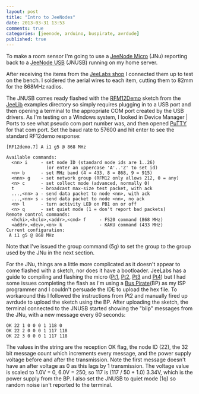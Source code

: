 ```yaml
---
layout: post
title: "Intro to JeeNodes"
date: 2013-03-31 13:53
comments: true
categories: [jeenode, arduino, buspirate, avrdude]
published: true
---
```


To make a room sensor I'm going to use a [JeeNode Micro][jlu] (JNu) reporting back to a [JeeNode USB][jlusb] (JNUSB) running on my home server.

<!--more-->

After receiving the items from the [JeeLabs shop][jlshop] I connected them up to test on the bench.  I soldered the aerial wires to each item, cutting them to 82mm for the 868MHz radios.

The JNUSB comes ready flashed with the [RFM12Demo][jl-rf12demo] sketch from the [JeeLib][jlib] examples directory so simply requires plugging in to a USB port and then opening a terminal to the appropriate COM port created by the USB drivers.  As I'm testing on a Windows system, I looked in Device Manager | Ports to see what pseudo com port number was, and then opened [PuTTY][putty] for that com port.  Set the baud rate to 57600 and hit enter to see the standard RF12demo response:

 [jlu]:   	http://jeelabs.net/projects/hardware/wiki/JeeNode_Micro
 [jlusb]:	http://jeelabs.net/projects/hardware/wiki/JeeNode_USB
 [jlshop]:	http://jeelabs.com/
 [jlib]:	https://github.com/jcw/jeelib
 [jl-rf12demo]:	https://github.com/jcw/jeelib/tree/master/examples/RF12/RF12demo
 [putty]:	http://www.chiark.greenend.org.uk/~sgtatham/putty/
 
```
[RF12demo.7] A i1 g5 @ 868 MHz

Available commands:
  <nn> i     - set node ID (standard node ids are 1..26)
               (or enter an uppercase 'A'..'Z' to set id)
  <n> b      - set MHz band (4 = 433, 8 = 868, 9 = 915)
  <nnn> g    - set network group (RFM12 only allows 212, 0 = any)
  <n> c      - set collect mode (advanced, normally 0)
  t          - broadcast max-size test packet, with ack
  ...,<nn> a - send data packet to node <nn>, with ack
  ...,<nn> s - send data packet to node <nn>, no ack
  <n> l      - turn activity LED on PB1 on or off
  <n> q      - set quiet mode (1 = don't report bad packets)
Remote control commands:
  <hchi>,<hclo>,<addr>,<cmd> f     - FS20 command (868 MHz)
  <addr>,<dev>,<on> k              - KAKU command (433 MHz)
Current configuration:
 A i1 g5 @ 868 MHz
```

Note that I've issued the group command (5g) to set the group to the group used by the JNu in the next section.

For the JNu, things are a little more complicated as it doesn't appear to come flashed with a sketch, nor does it have a bootloader.  JeeLabs has a guide to compiling and flashing the micro ([Pt1][jlu-1], [Pt2][jlu-2], [Pt3][jlu-3] and [Pt4][jlu-4]) but I had some issues completing the flash as I'm using a [Bus Pirate][bp](BP) as my ISP programmer and I couldn't persuade the IDE to upload the hex file.  To workaround this I followed the instructions from Pt2 and manually fired up avrdude to upload the sketch using the BP.  After uploading the sketch, the terminal connected to the JNUSB started showing the "blip" messages from the JNu, with a new message every 60 seconds:

```
OK 22 1 0 0 0 1 118 0
OK 22 2 0 0 0 1 117 118
OK 22 3 0 0 0 1 117 118
```

The values in the string are the reception OK flag, the node ID (22), the 32 bit message count which increments every message, and the power supply voltage before and after the transmission.  Note the first message doesn't have an after voltage as 0 as this lags by 1 transmission.  The voltage value is scaled to 1.0V = 0, 6.0V = 250, so 117 is (117 / 50 + 1.0) 3.34V, which is the power supply from the BP.  I also set the JNUSB to quiet mode (1q) so random noise isn't reported to the terminal.

 [jlu-1]:	http://jeelabs.org/2013/03/03/programming-the-jnu-v3-part-1/
 [jlu-2]:	http://jeelabs.org/2013/03/07/programming-the-jn%C2%B5-v3-part-2/
 [jlu-3]:	http://jeelabs.org/2013/03/20/programming-the-jnu-again/
 [jlu-4]:	http://jeelabs.org/2013/03/21/programming-the-jn%C2%B5-at-last/
 [bp]:		http://dangerousprototypes.com/docs/Bus_Pirate
